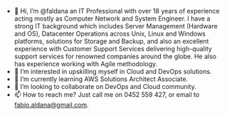 - 👋 Hi, I’m @faldana an IT Professional with over 18 years of experience acting mostly as Computer Network and System Engineer. 
     I have a strong IT background which includes Server Management (Hardware and OS), Datacenter Operations across Unix, 
     Linux and Windows platforms, solutions for Storage and Backup, and also an excellent experience with Customer Support Services 
     delivering high-quality support services for renowned companies around the globe. He also has experience working with Agile methodology.
- 👀 I’m interested in upskilling myself in Cloud and DevOps solutions.
- 🌱 I’m currently learning AWS Solutions Architect Associate.
- 💞️ I’m looking to collaborate on DevOps and Cloud community.
- 📫 How to reach me? Just call me on 0452 559 427, or email to fabio.aldana@gmail.com. 

<!---
faldana/faldana is a ✨ special ✨ repository because its `README.md` (this file) appears on your GitHub profile.
You can click the Preview link to take a look at your changes.
--->
